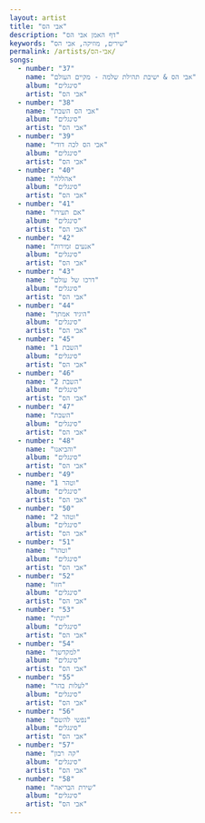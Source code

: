 ```yaml
---
layout: artist
title: "אבי הס"
description: "דף האמן אבי הס"
keywords: "שירים, מוזיקה, אבי הס"
permalink: /artists/אבי-הס/
songs:
  - number: "37"
    name: "אבי הס & ישיבת תהילת שלמה - מקיים העולם"
    album: "סינגלים"
    artist: "אבי הס"
  - number: "38"
    name: "אבי הס השבת"
    album: "סינגלים"
    artist: "אבי הס"
  - number: "39"
    name: "אבי הס לכה דודי"
    album: "סינגלים"
    artist: "אבי הס"
  - number: "40"
    name: "אהללה"
    album: "סינגלים"
    artist: "אבי הס"
  - number: "41"
    name: "אם תעירו"
    album: "סינגלים"
    artist: "אבי הס"
  - number: "42"
    name: "אנעים זמירות"
    album: "סינגלים"
    artist: "אבי הס"
  - number: "43"
    name: "דרכו של עולם"
    album: "סינגלים"
    artist: "אבי הס"
  - number: "44"
    name: "היגיד אמתך"
    album: "סינגלים"
    artist: "אבי הס"
  - number: "45"
    name: "השבת 1"
    album: "סינגלים"
    artist: "אבי הס"
  - number: "46"
    name: "השבת 2"
    album: "סינגלים"
    artist: "אבי הס"
  - number: "47"
    name: "השבת"
    album: "סינגלים"
    artist: "אבי הס"
  - number: "48"
    name: "והביאנו"
    album: "סינגלים"
    artist: "אבי הס"
  - number: "49"
    name: "וטהר 1"
    album: "סינגלים"
    artist: "אבי הס"
  - number: "50"
    name: "וטהר 2"
    album: "סינגלים"
    artist: "אבי הס"
  - number: "51"
    name: "וטהר"
    album: "סינגלים"
    artist: "אבי הס"
  - number: "52"
    name: "חזו"
    album: "סינגלים"
    artist: "אבי הס"
  - number: "53"
    name: "יונתי"
    album: "סינגלים"
    artist: "אבי הס"
  - number: "54"
    name: "למקדשך"
    album: "סינגלים"
    artist: "אבי הס"
  - number: "55"
    name: "לעלות בהר"
    album: "סינגלים"
    artist: "אבי הס"
  - number: "56"
    name: "נפשי להשם"
    album: "סינגלים"
    artist: "אבי הס"
  - number: "57"
    name: "קה רבון"
    album: "סינגלים"
    artist: "אבי הס"
  - number: "58"
    name: "שירת הבריאה"
    album: "סינגלים"
    artist: "אבי הס"
---
```

